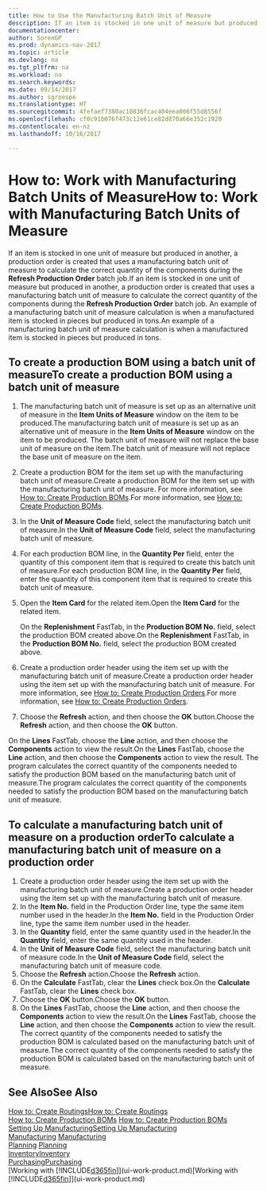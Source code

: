 ```yaml
---
title: How to Use the Manufacturing Batch Unit of Measure
description: If an item is stocked in one unit of measure but produced in another, then the production order must be use a manufacturing batch unit of measure to calculate the correct quantity of components. An example of a manufacturing batch unit of measure calculation is when a manufactured item is stocked in pieces but produced in tons.
documentationcenter: 
author: SorenGP
ms.prod: dynamics-nav-2017
ms.topic: article
ms.devlang: na
ms.tgt_pltfrm: na
ms.workload: na
ms.search.keywords: 
ms.date: 09/14/2017
ms.author: sgroespe
ms.translationtype: HT
ms.sourcegitcommit: 4fefaef7380ac10836fcac404eea006f55d8556f
ms.openlocfilehash: cf0c91b076f473c12e61ce82d870a66e352c1920
ms.contentlocale: en-nz
ms.lasthandoff: 10/16/2017

---
```

# <a name="how-to-work-with-manufacturing-batch-units-of-measure"></a><span data-ttu-id="6d55d-104">How to: Work with Manufacturing Batch Units of Measure</span><span class="sxs-lookup"><span data-stu-id="6d55d-104">How to: Work with Manufacturing Batch Units of Measure</span></span>
<span data-ttu-id="6d55d-105">If an item is stocked in one unit of measure but produced in another, a production order is created that uses a manufacturing batch unit of measure to calculate the correct quantity of the components during the **Refresh Production Order** batch job.</span><span class="sxs-lookup"><span data-stu-id="6d55d-105">If an item is stocked in one unit of measure but produced in another, a production order is created that uses a manufacturing batch unit of measure to calculate the correct quantity of the components during the **Refresh Production Order** batch job.</span></span> <span data-ttu-id="6d55d-106">An example of a manufacturing batch unit of measure calculation is when a manufactured item is stocked in pieces but produced in tons.</span><span class="sxs-lookup"><span data-stu-id="6d55d-106">An example of a manufacturing batch unit of measure calculation is when a manufactured item is stocked in pieces but produced in tons.</span></span>  

## <a name="to-create-a-production-bom-using-a-batch-unit-of-measure"></a><span data-ttu-id="6d55d-107">To create a production BOM using a batch unit of measure</span><span class="sxs-lookup"><span data-stu-id="6d55d-107">To create a production BOM using a batch unit of measure</span></span>  
1.  <span data-ttu-id="6d55d-108">The manufacturing batch unit of measure is set up as an alternative unit of measure in the **Item Units of Measure** window on the item to be produced.</span><span class="sxs-lookup"><span data-stu-id="6d55d-108">The manufacturing batch unit of measure is set up as an alternative unit of measure in the **Item Units of Measure** window on the item to be produced.</span></span> <span data-ttu-id="6d55d-109">The batch unit of measure will not replace the base unit of measure on the item.</span><span class="sxs-lookup"><span data-stu-id="6d55d-109">The batch unit of measure will not replace the base unit of measure on the item.</span></span>  
2.  <span data-ttu-id="6d55d-110">Create a production BOM for the item set up with the manufacturing batch unit of measure.</span><span class="sxs-lookup"><span data-stu-id="6d55d-110">Create a production BOM for the item set up with the manufacturing batch unit of measure.</span></span> <span data-ttu-id="6d55d-111">For more information, see [How to: Create Production BOMs](production-how-to-create-production-boms.md).</span><span class="sxs-lookup"><span data-stu-id="6d55d-111">For more information, see [How to: Create Production BOMs](production-how-to-create-production-boms.md).</span></span>  
3.  <span data-ttu-id="6d55d-112">In the **Unit of Measure Code** field, select the manufacturing batch unit of measure.</span><span class="sxs-lookup"><span data-stu-id="6d55d-112">In the **Unit of Measure Code** field, select the manufacturing batch unit of measure.</span></span>  
4.  <span data-ttu-id="6d55d-113">For each production BOM line, in the **Quantity Per** field, enter the quantity of this component item that is required to create this batch unit of measure.</span><span class="sxs-lookup"><span data-stu-id="6d55d-113">For each production BOM line, in the **Quantity Per** field, enter the quantity of this component item that is required to create this batch unit of measure.</span></span>  
5.  <span data-ttu-id="6d55d-114">Open the **Item Card** for the related item.</span><span class="sxs-lookup"><span data-stu-id="6d55d-114">Open the **Item Card** for the related item.</span></span>  

    <span data-ttu-id="6d55d-115">On the **Replenishment** FastTab, in the **Production BOM No.** field, select the production BOM created above.</span><span class="sxs-lookup"><span data-stu-id="6d55d-115">On the **Replenishment** FastTab, in the **Production BOM No.** field, select the production BOM created above.</span></span>  
6.  <span data-ttu-id="6d55d-116">Create a production order header using the item set up with the manufacturing batch unit of measure.</span><span class="sxs-lookup"><span data-stu-id="6d55d-116">Create a production order header using the item set up with the manufacturing batch unit of measure.</span></span> <span data-ttu-id="6d55d-117">For more information, see [How to: Create Production Orders](production-how-to-create-production-orders.md).</span><span class="sxs-lookup"><span data-stu-id="6d55d-117">For more information, see [How to: Create Production Orders](production-how-to-create-production-orders.md).</span></span>  
7.  <span data-ttu-id="6d55d-118">Choose the **Refresh** action, and then choose  the **OK** button.</span><span class="sxs-lookup"><span data-stu-id="6d55d-118">Choose the **Refresh** action, and then choose  the **OK** button.</span></span>  

<span data-ttu-id="6d55d-119">On the **Lines** FastTab, choose the **Line** action, and then choose the **Components** action to view the result.</span><span class="sxs-lookup"><span data-stu-id="6d55d-119">On the **Lines** FastTab, choose the **Line** action, and then choose the **Components** action to view the result.</span></span> <span data-ttu-id="6d55d-120">The program calculates the correct quantity of the components needed to satisfy the production BOM based on the manufacturing batch unit of measure.</span><span class="sxs-lookup"><span data-stu-id="6d55d-120">The program calculates the correct quantity of the components needed to satisfy the production BOM based on the manufacturing batch unit of measure.</span></span>  

## <a name="to-calculate-a-manufacturing-batch-unit-of-measure-on-a-production-order"></a><span data-ttu-id="6d55d-121">To calculate a manufacturing batch unit of measure on a production order</span><span class="sxs-lookup"><span data-stu-id="6d55d-121">To calculate a manufacturing batch unit of measure on a production order</span></span>  
1.  <span data-ttu-id="6d55d-122">Create a production order header using the item set up with the manufacturing batch unit of measure.</span><span class="sxs-lookup"><span data-stu-id="6d55d-122">Create a production order header using the item set up with the manufacturing batch unit of measure.</span></span>  
2.  <span data-ttu-id="6d55d-123">In the **Item No.** field in the Production Order line, type the same item number used in the header.</span><span class="sxs-lookup"><span data-stu-id="6d55d-123">In the **Item No.** field in the Production Order line, type the same item number used in the header.</span></span>  
3.  <span data-ttu-id="6d55d-124">In the **Quantity** field, enter the same quantity used in the header.</span><span class="sxs-lookup"><span data-stu-id="6d55d-124">In the **Quantity** field, enter the same quantity used in the header.</span></span>  
4.  <span data-ttu-id="6d55d-125">In the **Unit of Measure Code** field, select the manufacturing batch unit of measure code.</span><span class="sxs-lookup"><span data-stu-id="6d55d-125">In the **Unit of Measure Code** field, select the manufacturing batch unit of measure code.</span></span>  
5.  <span data-ttu-id="6d55d-126">Choose the **Refresh** action.</span><span class="sxs-lookup"><span data-stu-id="6d55d-126">Choose the **Refresh** action.</span></span>
6.  <span data-ttu-id="6d55d-127">On the **Calculate** FastTab, clear the **Lines** check box.</span><span class="sxs-lookup"><span data-stu-id="6d55d-127">On the **Calculate** FastTab, clear the **Lines** check box.</span></span>  
7.  <span data-ttu-id="6d55d-128">Choose the **OK** button.</span><span class="sxs-lookup"><span data-stu-id="6d55d-128">Choose the **OK** button.</span></span>  
8.  <span data-ttu-id="6d55d-129">On the **Lines** FastTab, choose the **Line** action, and then choose the **Components** action to view the result.</span><span class="sxs-lookup"><span data-stu-id="6d55d-129">On the **Lines** FastTab, choose the **Line** action, and then choose the **Components** action to view the result.</span></span> <span data-ttu-id="6d55d-130">The correct quantity of the components needed to satisfy the production BOM is calculated based on the manufacturing batch unit of measure.</span><span class="sxs-lookup"><span data-stu-id="6d55d-130">The correct quantity of the components needed to satisfy the production BOM is calculated based on the manufacturing batch unit of measure.</span></span>  

## <a name="see-also"></a><span data-ttu-id="6d55d-131">See Also</span><span class="sxs-lookup"><span data-stu-id="6d55d-131">See Also</span></span>  
[<span data-ttu-id="6d55d-132">How to: Create Routings</span><span class="sxs-lookup"><span data-stu-id="6d55d-132">How to: Create Routings</span></span>](production-how-to-create-routings.md)  
<span data-ttu-id="6d55d-133">[How to: Create Production BOMs](production-how-to-create-production-boms.md)   </span><span class="sxs-lookup"><span data-stu-id="6d55d-133">[How to: Create Production BOMs](production-how-to-create-production-boms.md)   </span></span>  
[<span data-ttu-id="6d55d-134">Setting Up Manufacturing</span><span class="sxs-lookup"><span data-stu-id="6d55d-134">Setting Up Manufacturing</span></span>](production-configure-production-processes.md)  
<span data-ttu-id="6d55d-135">[Manufacturing](production-manage-manufacturing.md)  </span><span class="sxs-lookup"><span data-stu-id="6d55d-135">[Manufacturing](production-manage-manufacturing.md)  </span></span>  
<span data-ttu-id="6d55d-136">[Planning](production-planning.md) </span><span class="sxs-lookup"><span data-stu-id="6d55d-136">[Planning](production-planning.md) </span></span>  
[<span data-ttu-id="6d55d-137">Inventory</span><span class="sxs-lookup"><span data-stu-id="6d55d-137">Inventory</span></span>](inventory-manage-inventory.md)  
[<span data-ttu-id="6d55d-138">Purchasing</span><span class="sxs-lookup"><span data-stu-id="6d55d-138">Purchasing</span></span>](purchasing-manage-purchasing.md)  
<span data-ttu-id="6d55d-139">[Working with [!INCLUDE[d365fin](includes/d365fin_md.md)]](ui-work-product.md)</span><span class="sxs-lookup"><span data-stu-id="6d55d-139">[Working with [!INCLUDE[d365fin](includes/d365fin_md.md)]](ui-work-product.md)</span></span>  

